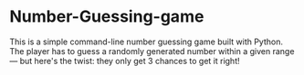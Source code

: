 # Number-Guessing-game
This is a simple command-line number guessing game built with Python. The player has to guess a randomly generated number within a given range — but here's the twist: they only get 3 chances to get it right!
